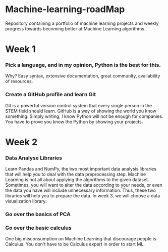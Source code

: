 # Machine-learning-roadMap

Repository containing a portfolio of machine learning projects and weekly progress towards becoming better at Machine Learning algorithms.

# Week 1

### Pick a language, and in my opinion, Python is the best for this. 
Why? Easy syntax, extensive documentation, great community, availability of resources. 

### Create a GitHub profile and learn Git

Git is a powerful version control system that every single person in the STEM field should learn. GitHub is a way of showing the world you know something. Simply writing, I know Python will not be enough for companies. You have to prove you know the Python by showing your projects. 

# Week 2

### Data Analyse Libraries 
Learn Pandas and NumPy, the two most important data analysis libraries that will help you to deal with the data preprocessing step. Machine Learning is not all about applying the algorithms to the given dataset. Sometimes, you will want to alter the data according to your needs, or even the data you have will include unnecessary information. Thus, these two libraries will help you to prepare the data. In week 3, we will choose a data visualization library. 


### Go over the basics of PCA


### Go over the basic calculus
One big misconsumption on Machine Learning that discourage people is Calculus. You don't have to be Calculus expert in order to start ML. 
